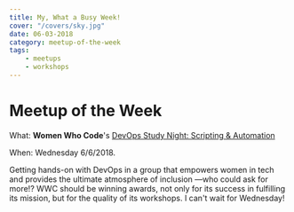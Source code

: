 ```yaml
---
title: My, What a Busy Week!
cover: "/covers/sky.jpg"
date: 06-03-2018
category: meetup-of-the-week
tags:
    - meetups
    - workshops
---
```


# Meetup of the Week
What: **Women Who Code**'s [DevOps Study Night: Scripting & Automation](https://www.meetup.com/Women-Who-Code-Portland/events/250924178/) 

When: Wednesday 6/6/2018.

Getting hands-on with DevOps in a group that empowers women in tech and provides the ultimate atmosphere of inclusion —who could ask for more!? WWC should be winning awards, not only for its success in fulfilling its mission, but for the quality of its workshops. I can't wait for Wednesday!

